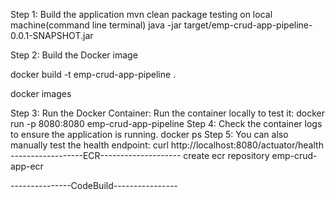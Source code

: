 Step 1: Build the application
mvn clean package
testing on local machine(command line terminal)
java -jar target/emp-crud-app-pipeline-0.0.1-SNAPSHOT.jar  

Step 2: Build the Docker image

docker build -t emp-crud-app-pipeline .

docker images

Step 3:
Run the Docker Container:
Run the container locally to test it:
docker run -p 8080:8080 emp-crud-app-pipeline
Step 4:
Check the container logs to ensure the application is running.
docker ps
Step 5:
You can also manually test the health endpoint:
curl http://localhost:8080/actuator/health
------------------ECR--------------------
create ecr repository
emp-crud-app-ecr

---------------CodeBuild----------------

